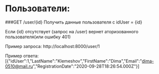 # Пользователи:

###GET /user/{id}
Получить данные пользователя с idUser = {id}

Если {id} отсутствует (запрос на /user) вернет аторизованного пользователя(или ошибку 401)

Пример запроса: http://localhost:8000/user/1

Пример ответа: [{"idUser":1,"LastName":"Klemeshov","FirstName":"Dima","Email":"dima-0510@mail.ru","RegistrationDate":"2020-09-28T18:26:54.000Z"}]
